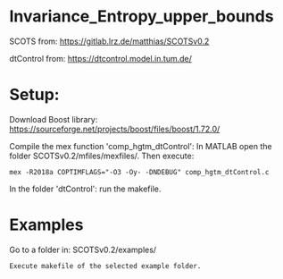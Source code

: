 # Invariance_Entropy_upper_bounds
SCOTS from: https://gitlab.lrz.de/matthias/SCOTSv0.2 

dtControl from: https://dtcontrol.model.in.tum.de/

# Setup:

Download Boost library: https://sourceforge.net/projects/boost/files/boost/1.72.0/

Compile the mex function 'comp_hgtm_dtControl': In MATLAB open the folder SCOTSv0.2/mfiles/mexfiles/. Then execute:
	
	mex -R2018a COPTIMFLAGS="-O3 -Oy- -DNDEBUG" comp_hgtm_dtControl.c

In the folder 'dtControl': run the makefile.

# Examples

Go to a folder in: SCOTSv0.2/examples/
	
	Execute makefile of the selected example folder.

